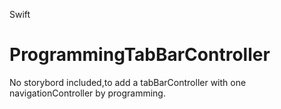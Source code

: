 Swift

# ProgrammingTabBarController
No storybord included,to add a tabBarController with one navigationController by programming.



